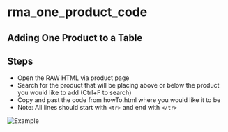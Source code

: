 # rma_one_product_code

## Adding One Product to a Table

## Steps

* Open the RAW HTML via product page
* Search for the product that will be placing above or below the product you would like to add (Ctrl+F to search)
* Copy and past the code from howTo.html where you would like it to be
* Note: All lines should start with ``` <tr> ``` and end with ``` </tr> ```


![Example](rma_one_product_code/howto03.png)
